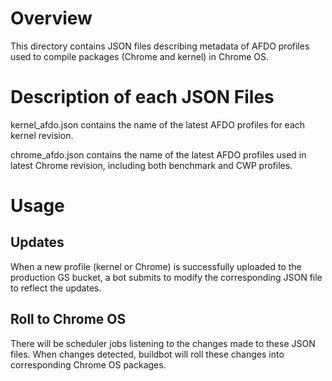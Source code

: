 # Overview
This directory contains JSON files describing metadata of AFDO profiles
used to compile packages (Chrome and kernel) in Chrome OS.

# Description of each JSON Files
kernel_afdo.json contains the name of the latest AFDO profiles for each
kernel revision.

chrome_afdo.json contains the name of the latest AFDO profiles used in
latest Chrome revision, including both benchmark and CWP profiles.

# Usage
## Updates
When a new profile (kernel or Chrome) is successfully uploaded to the
production GS bucket, a bot submits to modify the corresponding JSON
file to reflect the updates.

## Roll to Chrome OS
There will be scheduler jobs listening to the changes made to these
JSON files. When changes detected, buildbot will roll these changes into
corresponding Chrome OS packages.
